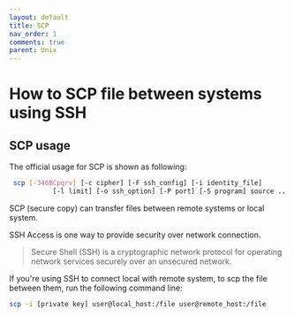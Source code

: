 ```yaml
---
layout: default
title: SCP
nav_order: 1
comments: true
parent: Unix
---
```


# How to SCP file between systems using SSH

## SCP usage

The official usage for SCP is shown as following:

```bash
 scp [-346BCpqrv] [-c cipher] [-F ssh_config] [-i identity_file]
           [-l limit] [-o ssh_option] [-P port] [-S program] source ... target
```

SCP (secure copy) can transfer files between remote systems or local system. 

SSH Access is one way to provide security over network connection.

> Secure Shell (SSH) is a cryptographic network protocol for operating network services securely over an unsecured network.

If you're using SSH to connect local with remote system, to scp the file between them, run the following command line:

```bash
scp -i [private key] user@local_host:/file user@remote_host:/file
```
